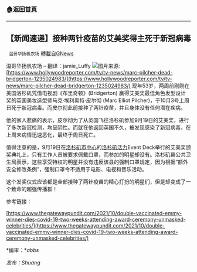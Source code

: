###  [:house:返回首頁](https://github.com/ourhimalayas/txt)
---


## 【新闻速递】接种两针疫苗的艾美奖得主死于新冠病毒
` 温哥华扬帆农场` [轉載自GNews](https://gnews.org/zh-hans/1574377/)

温哥华扬帆农场 – 翻译：jamie\_Luffy
![](https://assets.gnews.org/wp-content/uploads/2021/10/20211004-jamie_Luffy-接种两针疫苗的艾美奖得主死于新冠病毒.jpg)图片来源:
[https://www.hollywoodreporter.com/tv/tv-news/marc-pilcher-dead-bridgerton-1235024983/](https://www.hollywoodreporter.com/tv/tv-news/marc-pilcher-dead-bridgerton-1235024983/)
现年53岁，两周前刚刚在美国洛杉矶凭借电视剧《布里奇顿》(Bridgerton) 赢得艾美奖最佳角色发型设计奖的英国美妆造型师马克·埃利奥特·皮尔彻 (Marc Elliot Pilcher)，于10月3号上周日死于新冠病毒。而皮尔彻此前接种了两针疫苗，并且身体没有任何潜在疾病。

他的家人悲痛的表示，皮尔彻为了从英国飞往洛杉矶参加9月19日的艾美奖，进行了多次新冠检测，均呈阴性。而就在他返回英国不久，被发现感染了新冠病毒，在上周末病情迅速恶化，最终于周日死亡。

值得注意的是，9月19日在[洛杉矶市中心](https://zh.wikipedia.org/wiki/%E6%B4%9B%E6%9D%89%E7%A3%AF%E5%B8%82%E4%B8%AD%E5%BF%83)的[洛杉矶活力](https://zh.wikipedia.org/w/index.php?title=%E6%B4%9B%E6%9D%89%E7%9F%B6%E6%B4%BB%E5%8A%9B&amp;action=edit&amp;redlink=1)Event Deck举行的艾美奖颁奖典礼上，只有工作人员被要求佩戴口罩，而参加的明星却没有。洛杉矶县公共卫生局表示，这些享受特权的明星并没有违反该县的强制口罩规定，因为根据“额外安全修改条例”，强制口罩令不适用于电影、电视和音乐活动。

这个发奖仪式应该都是全部接种了两针疫苗的精心打扮的明星们，但是却变成了一个致命的超强传播群！

参考链接：

[https://www.thegatewaypundit.com/2021/10/double-vaccinated-emmy-winner-dies-covid-19-two-weeks-attending-award-ceremony-unmasked-celebrities/](https://www.thegatewaypundit.com/2021/10/double-vaccinated-emmy-winner-dies-covid-19-two-weeks-attending-award-ceremony-unmasked-celebrities/)

*编审：**abbs*

*发布：Shuang*

